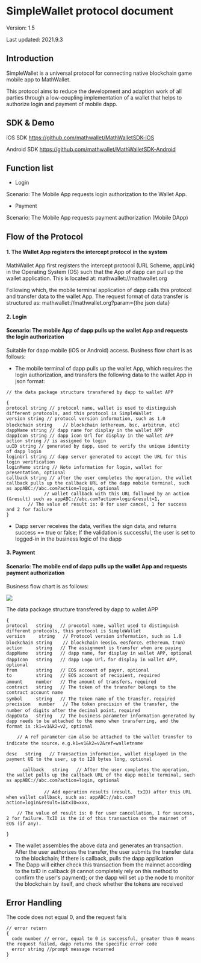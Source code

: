 # SimpleWallet protocol document

Version: 1.5

Last updated: 2021.9.3

## Introduction

SimpleWallet is a universal protocol for connecting native blockchain game mobile app to MathWallet.

This protocol aims to reduce the development and adaption work of all parties through a low-coupling implementation of a wallet that helps to authorize login and payment of mobile dapp.

## SDK & Demo

iOS SDK
https://github.com/mathwallet/MathWalletSDK-iOS

Android SDK
https://github.com/mathwallet/MathWalletSDK-Android

## Function list

- Login

Scenario: The Mobile App requests login authorization to the Wallet App.

- Payment

Scenario: The Mobile App requests payment authorization (Mobile DApp)

## Flow of the Protocol

#### 1. The Wallet App registers the intercept protocol in the system

MathWallet App first registers the intercept protocol (URL Scheme, appLink) in the Operating System (OS) such that the App of dapp can pull up the wallet application. This is located at: mathwallet://mathwallet.org

Following which, the mobile terminal application of dapp calls this protocol and transfer data to the wallet App. The request format of data transfer is structured as:
mathwallet://mathwallet.org?param={the json data}

#### 2. Login

#### Scenario: The mobile App of dapp pulls up the wallet App and requests the login authorization

Suitable for dapp mobile (iOS or Android) access. Business flow chart is as follows:

- The mobile terminal of dapp pulls up the wallet App, which requires the login authorization, and transfers the following data to the wallet App in json format:
```
// the data package structure transfered by dapp to wallet APP

{
protocol string // protocol name, wallet is used to distinguish different protocols, and this protocol is SimpleWallet
version string // protocol version information, such as 1.0
blockchain string    // blockchain（ethereum, bsc, arbitrum, etc）
dappName string // dapp name for display in the wallet APP
dappIcon string // dapp icon Url for display in the wallet APP
action string // is assigned to login
uuID string // generated by dapp, used to verify the unique identity of dapp login
loginUrl string // dapp server generated to accept the URL for this login verification
loginMemo string // Note information for login, wallet for presentation, optional
callback string // after the user completes the operation, the wallet callback pulls up the callback URL of the dapp mobile terminal, such as appABC://abc.com?action=login, optional
              // wallet callback with this URL followed by an action (&result) such as appABC://abc.com?action=login&result=1,
        // The value of result is: 0 for user cancel, 1 for success and 2 for failure
}
```
- Dapp server receives the data, verifies the sign data, and returns success == true or false; If the validation is successful, the user is set to logged-in in the business logic of the dapp

#### 3. Payment

#### Scenario: The mobile end of dapp pulls up the wallet App and requests payment authorization

Business flow chart is as follows:

![](https://i.imgur.com/co8vhTb.png)


The data package structure transfered by dapp to wallet APP
```
{
protocol   string   // procotol name, wallet used to distinguish different protocols, this protocol is SimpleWallet
version     string   // Protocol version information, such as 1.0
blockchain string    // blockchain（eosio、eosforce、ethereum、tron）
action     string   // The assignment is transfer when are paying
dappName   string   // dapp name, for display in wallet APP, optional
dappIcon   string   // dapp Logo Url，for display in wallet APP, optional
from       string   // EOS account of payer, optional
to         string   // EOS account of recipient, required
amount     number   // The amount of transfers，required
contract   string   // The token of the transfer belongs to the contract account name
symbol     string   // The token name of the transfer，required
precision   number   // The token precision of the transfer, the number of digits after the decimal point，required
dappData   string   // The business parameter information generated by dapp needs to be attached to the memo when transferring, and the format is :k1=v1&k2=v2, optional

    // A ref parameter can also be attached to the wallet transfer to indicate the source，e.g.k1=v1&k2=v2&ref=walletname

desc   string   // Transaction information, wallet displayed in the payment UI to the user, up to 128 bytes long, optional

      callback   string   // After the user completes the operation, the wallet pulls up the callback URL of the dapp mobile terminal, such as appABC://abc.com?action=login, optional

              // Add operation results (result、 txID) after this URL when wallet callback, such as: appABC://abc.com?action=login&result=1&txID=xxx,

    // The value of result is: 0 for user cancellation, 1 for success, 2 for failure. TxID is the id of this transaction on the mainnet of EOS (if any).

}
```
- The wallet assembles the above data and generates an transaction. After the user authorizes the transfer, the user submits the transfer data to the blockchain; If there is callback, pulls the dapp application
- The Dapp will either check this transaction from the mainnet according to the txID in callback (it cannot completely rely on this method to confirm the user's payment); or the dapp will set up the node to monitor the blockchain by itself, and check whether the tokens are received


## Error Handling

The code does not equal 0, and the request fails
```
// error return
{
  code number // error, equal to 0 is successful, greater than 0 means the request failed, dapp returns the specific error code
  error string //prompt message returned
}
```


